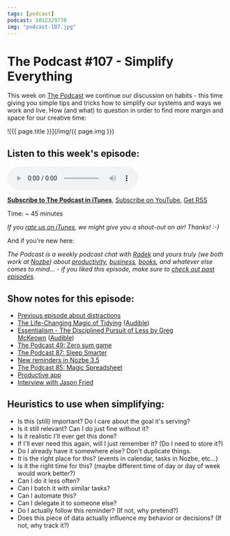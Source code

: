 ```yaml
---
tags: [podcast]
podcast: 1012329770
img: "podcast-107.jpg"
---
```


# The Podcast #107 - Simplify Everything

This week on [The Podcast][p] we continue our discussion on habits - this time giving you simple tips and tricks how to simplify our systems and ways we work and live. How (and what) to question in order to find more margin and space for our creative time:

<!--More-->

![{{ page.title }}](/img/{{ page.img }})

## Listen to this week's episode:

<audio controls>
<source src="https://files.nozbe.com/podcast/107.mp3" type="audio/mpeg">
</audio>

**[Subscribe to The Podcast in iTunes][i]**, [Subscribe on YouTube][y], [Get RSS][rss]

Time: ~ 45 minutes

*If you [rate us on iTunes][i], we might give you a shout-out on air! Thanks! :-)*

And if you're new here:

*The Podcast is a weekly podcast chat with [Radek][r] and yours truly (we both work at [Nozbe][n]) about [productivity](/productivity), [business](/business), [books](/books), and whatever else comes to mind… - if you liked this episode, make sure to [check out past episodes](/podcast).*

## Show notes for this episode:

  * [Previous episode about distractions](/podcast-106)
  * [The Life-Changing Magic of Tidying](https://www.amazon.com/Life-Changing-Magic-Tidying-effective-clutter-ebook/dp/B00I0C46BO/) ([Audible](https://www.audible.com/pd/Self-Development/The-Life-Changing-Magic-of-Tidying-Audiobook/B01M03NLJY/))
  * [Essentialism - The Disciplined Pursuit of Less by Greg McKeown](http://www.amazon.com/Essentialism-Disciplined-Pursuit-Greg-McKeown/dp/0804137382?tag=radexio-20) ([Audible](http://www.audible.com/pd/Self-Development/Essentialism-Audiobook/B00IWZ6XGA?tag=radexio-20))
  * [The Podcast 49: Zero sum game](/podcast-49)
  * [The Podcast 87: Sleep Smarter](/podcast-87)
  * [New reminders in Nozbe 3.5](https://nozbe.com/blog/nozbe350/)
  * [The Podcast 85: Magic Spreadsheet](/podcast-85)
  * [Productive app](http://productiveapp.io/)
  * [Interview with Jason Fried](http://productivemag.com/8/interview-with-jason-fried-the-founder-and-ceo-of-37signals)

## Heuristics to use when simplifying:

  * Is this (still) important? Do I care about the goal it's serving?
  * Is it still relevant? Can I do just fine without it?
  * Is it realistic I'll ever get this done?
  * If I'll ever need this again, will I just remember it? (Do I need to store it?)
  * Do I already have it somewhere else? Don't duplicate things.
  * It is the right place for this? (events in calendar, tasks in Nozbe, etc...)
  * Is it the right time for this? (maybe different time of day or day of week would work better?)
  * Can I do it less often?
  * Can I batch it with similar tasks?
  * Can I automate this?
  * Can I delegate it to someone else?
  * Do I actually follow this reminder? (If not, why pretend?)
  * Does this piece of data actually influence my behavior or decisions? (If not, why track it?)

[y]: https://michael.gratis/thepodcastyt
[rss]: https://thepodcast.fm/episodes?format=RSS
[e]: /podcast-107

[p]: /podcast
[n]: https://nozbe.com/?a=mike
[r]: https://michael.gratis/radex
[i]: https://michael.gratis/thepodcast
[o]: https://michael.gratis/ipadonly

[pm]: http://productivemag.com/